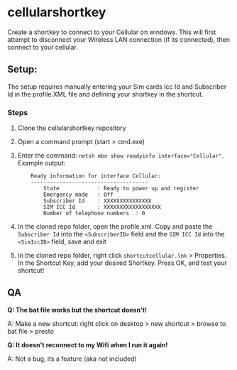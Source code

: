 # cellularshortkey
Create a shortkey to connect to your Cellular on windows. This will first attempt to disconnect your Wireless LAN connection (if its connected), then connect to your cellular.

## Setup:
The setup requires manually entering your Sim cards Icc Id and Subscriber Id in the profile.XML file and defining your shortkey in the shortcut.

### Steps

1. Clone the cellularshortkey repository
2. Open a command prompt (start > cmd.exe)
3. Enter the command: `netsh mbn show readyinfo interface="Cellular"`. Example output:
	
	```
        Ready information for interface Cellular:
        -------------------------------------
            State            : Ready to power up and register
            Emergency mode   : Off
            Subscriber Id    : XXXXXXXXXXXXXXX
            SIM ICC Id       : XXXXXXXXXXXXXXXXXX
            Number of telephone numbers  : 0
    ```
4. In the cloned repo folder, open the profile.xml. Copy and paste the `Subscriber Id` into the `<SubscriberID>` field and the `SIM ICC Id` into the `<SimIccID>` field, save and exit
6. In the cloned repo folder, right click `shortcutcellular.lnk` > Properties. In the Shortcut Key, add your desired Shortkey. Press OK, and test your shortcut!

## QA
**Q: The bat file works but the shortcut doesn't!**

A: Make a new shortcut: right click on desktop > new shortcut > browse to bat file > presto

**Q: It doesn't reconnect to my Wifi when I run it again!**

A: Not a bug, its a feature (aka not included)

